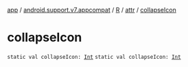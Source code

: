 [app](../../../index.md) / [android.support.v7.appcompat](../../index.md) / [R](../index.md) / [attr](index.md) / [collapseIcon](.)

# collapseIcon

`static val collapseIcon: `[`Int`](https://kotlinlang.org/api/latest/jvm/stdlib/kotlin/-int/index.html)
`static val collapseIcon: `[`Int`](https://kotlinlang.org/api/latest/jvm/stdlib/kotlin/-int/index.html)